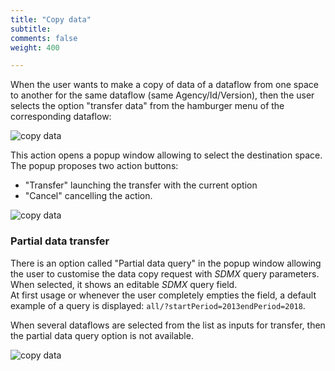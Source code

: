 ```yaml
---
title: "Copy data"
subtitle: 
comments: false
weight: 400

---
```


When the user wants to make a copy of data of a dataflow from one space to another for the same dataflow (same Agency/Id/Version), then the user selects the option "transfer data" from the hamburger menu of the corresponding dataflow:  

![copy data](/using-dlm/files/dlm-copy-data-1.png)

This action opens a popup window allowing to select the destination space.  
The popup proposes two action buttons:
* "Transfer" launching the transfer with the current option
* "Cancel" cancelling the action.

![copy data](/using-dlm/files/dlm-copy-data-2.png)

### Partial data transfer
There is an option called "Partial data query" in the popup window allowing the user to customise the data copy request with *SDMX* query parameters.  
When selected, it shows an editable *SDMX* query field.  
At first usage or whenever the user completely empties the field, a default example of a query is displayed: `all/?startPeriod=2013endPeriod=2018`.

When several dataflows are selected from the list as inputs for transfer, then the partial data query option is not available.

![copy data](/using-dlm/files/dlm-copy-data-3.png)
